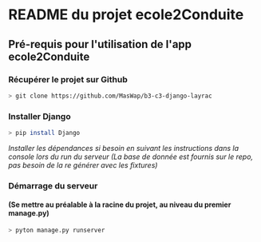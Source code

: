 # README du projet ecole2Conduite

## Pré-requis pour l'utilisation de l'app ecole2Conduite

### Récupérer le projet sur Github
```bash
> git clone https://github.com/MasWap/b3-c3-django-layrac
```


### Installer Django 
```bash
> pip install Django
```

*Installer les dépendances si besoin en suivant les instructions dans la console lors du run du serveur (La base de donnée est fournis sur le repo, pas besoin de la re générer avec les fixtures)*

### Démarrage du serveur
#### (Se mettre au préalable à la racine du projet, au niveau du premier manage.py)
```bash
> pyton manage.py runserver
```

